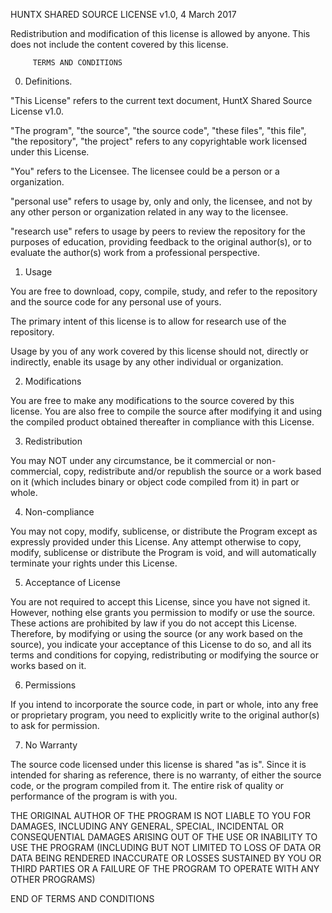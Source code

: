 HUNTX SHARED SOURCE LICENSE
v1.0, 4 March 2017
		
  Redistribution and modification of this license is allowed by anyone. This does not include the content covered by this license.


         TERMS AND CONDITIONS
		 
  0. Definitions.
  
 "This License" refers to the current text document, HuntX Shared Source License v1.0. 
 
 "The program", "the source", "the source code", "these files", "this file", "the repository", "the project" refers to any copyrightable work licensed under this License.
 
 "You" refers to the Licensee. The licensee could be a person or a organization.
 
 "personal use"  refers to usage by, only and only, the licensee, and not by any other person or organization related in any way to the licensee.

"research use" refers to usage by peers to review the repository for the purposes of education, providing feedback to the original author(s), or to evaluate the author(s) work from a professional perspective. 
 
  1. Usage
  
 You are free to download, copy, compile, study, and refer to the repository and the source code for any personal use of yours.

The primary intent of this license is to allow for research use of the repository.
 
 Usage by you of any work covered by this license should not, directly or indirectly, enable its usage by any other individual or organization.
 
  2. Modifications
  
 You are free to make any modifications to the source covered by this license. You are also free to compile the source after modifying it and using the compiled product obtained thereafter in compliance with this License.
 
  3. Redistribution
  
 You may NOT under any circumstance, be it commercial or non-commercial, copy, redistribute and/or republish the source or a work based on it (which includes binary or object code compiled from it) in part or whole. 
 
  4. Non-compliance
  
 You may not copy, modify, sublicense, or distribute the Program except as expressly provided under this License. Any attempt otherwise to copy, modify, sublicense or distribute the Program is void, and will automatically terminate your rights under this License.
 
  5. Acceptance of License
  
 You are not required to accept this License, since you have not signed it. However, nothing else grants you permission to modify or use the source. These actions are prohibited by law if you do not accept this License. Therefore, by modifying or using the source (or any work based on the source), you indicate your acceptance of this License to do so, and all its terms and conditions for copying, redistributing or modifying the source or works based on it.
 
  6. Permissions
  
 If you intend to incorporate the source code, in part or whole, into any free or proprietary program, you need to explicitly write to the original author(s) to ask for permission.
 
  7. No Warranty
  
 The source code licensed under this license is shared "as is". Since it is intended for sharing as reference, there is no warranty, of either the source code, or the program compiled from it. The entire risk of quality or performance of the  program is with you.
 
 THE ORIGINAL AUTHOR OF THE PROGRAM IS NOT LIABLE TO YOU FOR DAMAGES, INCLUDING ANY GENERAL, SPECIAL, INCIDENTAL OR CONSEQUENTIAL DAMAGES ARISING OUT OF THE USE OR INABILITY TO USE THE PROGRAM (INCLUDING BUT NOT LIMITED TO LOSS OF DATA OR DATA BEING RENDERED INACCURATE OR LOSSES SUSTAINED BY YOU OR THIRD PARTIES OR A FAILURE OF THE PROGRAM TO OPERATE WITH ANY OTHER PROGRAMS)
 
END OF TERMS AND CONDITIONS
 